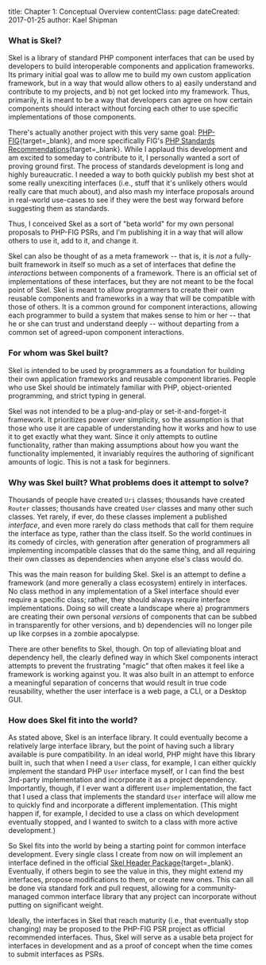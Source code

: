 title: Chapter 1: Conceptual Overview
contentClass: page
dateCreated: 2017-01-25
author: Kael Shipman

### What is Skel?

Skel is a library of standard PHP component interfaces that can be used by developers to build interoperable components and application frameworks. Its primary initial goal was to allow me to build my own custom application framework, but in a way that would allow others to a) easily understand and contribute to my projects, and b) not get locked into my framework. Thus, primarily, it is meant to be a way that developers can agree on how certain components should interact without forcing each other to use specific implementations of those components.

There's actually another project with this very same goal: [PHP-FIG](http://www.php-fig.org/){target=_blank}, and more specifically FIG's [PHP Standards Recommendations](http://www.php-fig.org/psr/){target=_blank}. While I applaud this development and am excited to someday to contribute to it, I personally wanted a sort of proving ground first. The process of standards development is long and highly bureaucratic. I needed a way to both quickly publish my best shot at some really unexciting interfaces (i.e., stuff that it's unlikely others would really care that much about), and also mash my interface proposals around in real-world use-cases to see if they were the best way forward before suggesting them as standards.

Thus, I conceived Skel as a sort of "beta world" for my own personal proposals to PHP-FIG PSRs, and I'm publishing it in a way that will allow others to use it, add to it, and change it.

Skel can also be thought of as a meta framework -- that is, it is *not* a fully-built framework in itself so much as a set of interfaces that define the *interactions* between components of a framework. There is an official set of implementations of these interfaces, but they are not meant to be the focal point of Skel. Skel is meant to allow programmers to create their own reusable components and frameworks in a way that will be compatible with those of others. It is a common ground for component interactions, allowing each programmer to build a system that makes sense to him or her -- that he or she can trust and understand deeply -- without departing from a common set of agreed-upon component interactions.

### For whom was Skel built?

Skel is intended to be used by programmers as a foundation for building their own application frameworks and reusable component libraries. People who use Skel should be intimately familiar with PHP, object-oriented programming, and strict typing in general.

Skel was not intended to be a plug-and-play or set-it-and-forget-it framework. It prioritizes power over simplicity, so the assumption is that those who use it are capable of understanding how it works and how to use it to get exactly what they want. Since it only attempts to outline functionality, rather than making assumptions about how you want the functionality implemented, it invariably requires the authoring of significant amounts of logic. This is not a task for beginners.

### Why was Skel built? What problems does it attempt to solve?

Thousands of people have created `Uri` classes; thousands have created `Router` classes; thousands have created `User` classes and many other such classes. Yet rarely, if ever, do these classes implement a published *interface*, and even more rarely do class methods that call for them require the interface as type, rather than the class itself. So the world continues in its comedy of circles, with generation after generation of programmers all implementing incompatible classes that do the same thing, and all requiring their own classes as dependencies when anyone else's class would do.

This was the main reason for building Skel. Skel is an attempt to define a framework (and more generally a class ecosystem) entirely in interfaces. No class method in any implementation of a Skel interface should ever require a specific class; rather, they should always require interface implementations. Doing so will create a landscape where a) programmers are creating their own personal *versions* of components that can be subbed in transparently for other versions, and b) dependencies will no longer pile up like corpses in a zombie apocalypse.

There are other benefits to Skel, though. On top of alleviating bloat and dependency hell, the clearly defined way in which Skel components interact attempts to prevent the frustrating "magic" that often makes it feel like a framework is working against you. It was also built in an attempt to enforce a meaningful separation of concerns that would result in true code reusability, whether the user interface is a web page, a CLI, or a Desktop GUI.

### How does Skel fit into the world?

As stated above, Skel is an interface library. It could eventually become a relatively large interface library, but the point of having such a library available is pure compatibility. In an ideal world, PHP might have this library built in, such that when I need a `User` class, for example, I can either quickly implement the standard PHP `User` interface myself, or I can find the best 3rd-party implementation and incorporate it as a project dependency. Importantly, though, if I ever want a different `User` implementation, the fact that I used a class that implements the standard `User` interface will allow me to quickly find and incorporate a different implementation. (This might happen if, for example, I decided to use a class on which development eventually stopped, and I wanted to switch to a class with more active development.)

So Skel fits into the world by being a starting point for common interface development. Every single class I create from now on will implement an interface defined in the official [Skel Header Package](https://github.com/kael-shipman/skelphp-header){target=_blank}. Eventually, if others begin to see the value in this, they might extend my interfaces, propose modifications to them, or create new ones. This can all be done via standard fork and pull request, allowing for a community-managed common interface library that any project can incorporate without putting on significant weight.

Ideally, the interfaces in Skel that reach maturity (i.e., that eventually stop changing) may be proposed to the PHP-FIG PSR project as official recommended interfaces. Thus, Skel will serve as a usable beta project for interfaces in development and as a proof of concept when the time comes to submit interfaces as PSRs.


